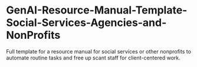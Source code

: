 # GenAI-Resource-Manual-Template-Social-Services-Agencies-and-NonProfits
Full template for a resource manual for social services or other nonprofits to automate routine tasks and free up scant staff for client-centered work.
